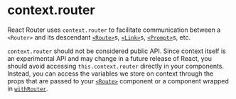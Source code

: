 # context.router

React Router uses `context.router` to facilitate communication between a `<Router>` and its descendant [`<Route>`](Route.md)s, [`<Link>`](../../../react-router-dom/docs/api/Link.md)s, [`<Prompt>`](Prompt.md)s, etc.  

`context.router` should not be considered public API. Since context itself is an experimental API and may change in a future release of React, you should avoid accessing `this.context.router` directly in your components. Instead, you can access the variables we store on context through the props that are passed to your [`<Route>`](Route.md) component or a component wrapped in [`withRouter`](withRouter.md).
